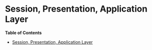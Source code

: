 # Session, Presentation, Application Layer

<!-- markdown-toc start - Don't edit this section. Run M-x markdown-toc-refresh-toc -->
**Table of Contents**

- [Session, Presentation, Application Layer](#session-presentation-application-layer)

<!-- markdown-toc end -->

